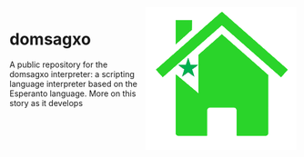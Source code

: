 <img style="float: right;" src="https://raw.githubusercontent.com/liordon/domsagxo/master/resources/logo.gif">

# domsagxo
A public repository for the domsagxo interpreter: a scripting language interpreter based on the Esperanto language.
More on this story as it develops
